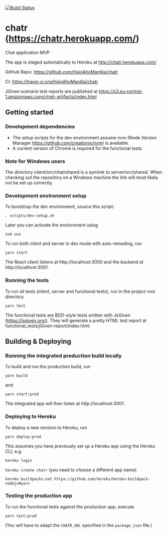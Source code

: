 [![Build Status](https://travis-ci.org/HajoAhoMantila/chatr.svg?branch=master)](https://travis-ci.org/HajoAhoMantila/chatr)

# chatr (https://chatr.herokuapp.com/)
Chat application MVP 

The app is staged automatically to Heroku at http://chatr.herokuapp.com/ 

GitHub Repo: https://github.com/HajoAhoMantila/chatr

CI: https://travis-ci.org/HajoAhoMantila/chatr

JGiven scenario test reports are published at 
https://s3.eu-central-1.amazonaws.com/chatr-artifacts/index.html

## Getting started

### Development dependencies

* The setup scripts for the dev environment assume nvm (Node Version Manager https://github.com/creationix/nvm) is available.
* A current version of Chrome is required for the functional tests 

### Note for Windows users

The directory client/src/chat/shared is a symlink to server/src/shared. When checking out the repository
on a Windows machine the link will most likely not be set up correctly.  
 
### Development environment setup

To bootstrap the dev environment, source this script:

`. scripts/dev-setup.sh`

Later you can activate the environment using

`nvm use`

To run both client and server in dev mode with auto-reloading, run

`yarn start`

The React client listens at http://localhost:3000 and the backend at http://localhost:3001. 

### Running the tests

To run all tests (client, server and functional tests), run in the project root directory

 `yarn test`

The functional tests are BDD-style tests written with JsGiven (https://jsgiven.org/).
They will generate a pretty HTML test report at functional_tests/jGiven-report/index.html.

## Building & Deploying

### Running the integrated production build locally

To build and run the production build, run 

`yarn build`

and 

`yarn start:prod`

The integrated app will then listen at http://localhost:3001.

### Deploying to Heroku

To deploy a new revision to Heroku, run

`yarn deploy:prod`

This assumes you have previously set up a Heroku app using the Heroku CLI, e.g. 

`heroku login`

`heroku create chatr` (you need to choose a different app name)

`heroku buildpacks:set https://github.com/heroku/heroku-buildpack-nodejs#yarn`

### Testing the production app

To run the functional tests against the production app, execute 

`yarn test:prod`

(You will have to adapt the `CHATR_URL` specified in the `package.json` file.)
